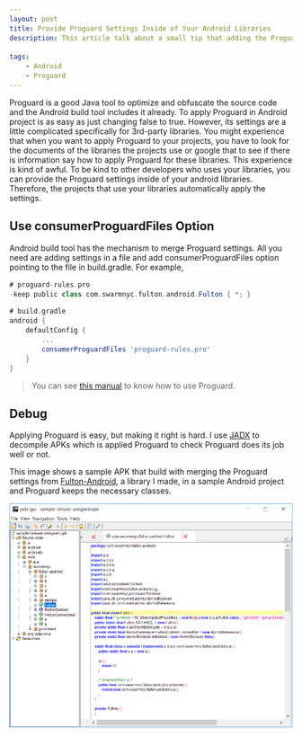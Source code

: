 ```yaml
---
layout: post
title: Provide Proguard Settings Inside of Your Android Libraries
description: This article talk about a small tip that adding the Proguard settings inside your Android libraries to help our developers to use your libraries without adding extra Proguard settings.

tags: 
    - Android
    - Proguard
---
```


Proguard is a good Java tool to optimize and obfuscate the source code and the Android build tool includes it already. To apply Proguard in Android project is as easy as just changing false to true. However, its settings are a little complicated specifically for 3rd-party libraries. You might experience that when you want to apply Proguard to your projects, you have to look for the documents of the libraries the projects use or google that to see if there is information say how to apply Proguard for these libraries. This experience is kind of awful. To be kind to other developers who uses your libraries, you can provide the Proguard settings inside of your android libraries. Therefore, the projects that use your libraries automatically apply the settings.

## Use consumerProguardFiles Option

Android build tool has the mechanism to merge Proguard settings. All you need are adding settings in a file and add consumerProguardFiles option pointing to the file in build.gradle. For example,

``` gradle
# proguard-rules.pro
-keep public class com.swarmnyc.fulton.android.Fulton { *; }
```

``` gradle
# build.gradle
android {
    defaultConfig {
        ...
        consumerProguardFiles 'proguard-rules.pro'
    }
}
```

> You can see [this manual](https://www.guardsquare.com/en/products/proguard/manual) to know how to use Proguard.

## Debug

Applying Proguard is easy, but making it right is hard. I use [JADX](https://github.com/skylot/jadx) to decompile APKs which is applied Proguard to check Proguard does its job well or not.


This image shows a sample APK that build with merging the Proguard settings from [Fulton-Android](https://github.com/swarmnyc/fulton-android/), a library I made, in a sample Android project and Proguard keeps the necessary classes.

![image](/assets/images/2018-08-23-1.png)